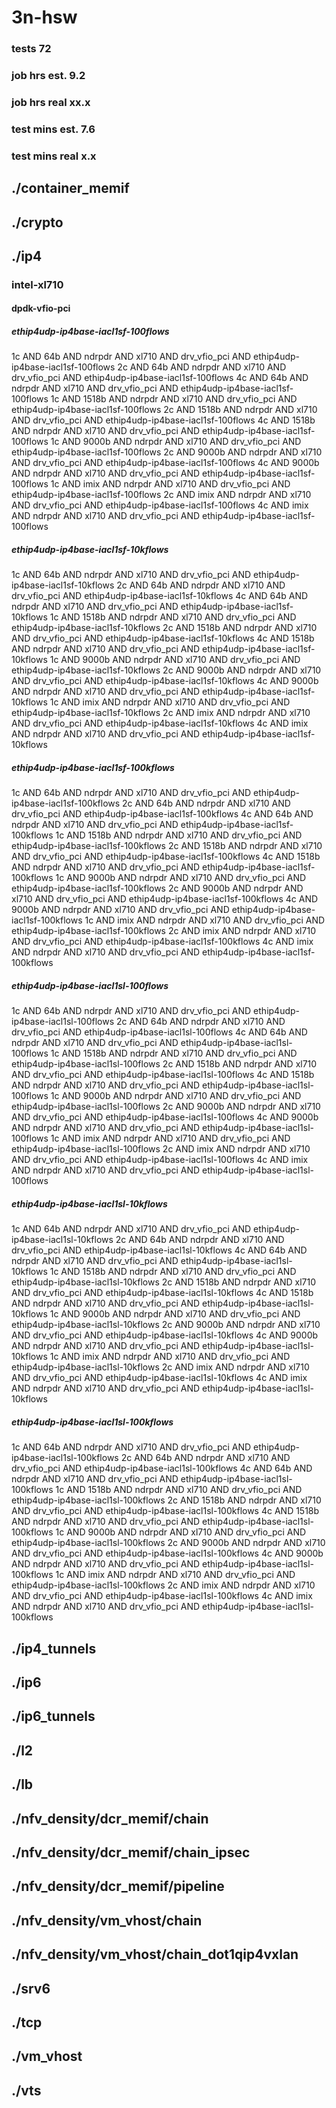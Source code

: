 # 3n-hsw
### tests 72
### job hrs est. 9.2
### job hrs real xx.x
### test mins est. 7.6
### test mins real x.x
## ./container_memif
## ./crypto
## ./ip4
### intel-xl710
#### dpdk-vfio-pci
##### ethip4udp-ip4base-iacl1sf-100flows
1c AND 64b AND ndrpdr AND xl710 AND drv_vfio_pci AND ethip4udp-ip4base-iacl1sf-100flows
2c AND 64b AND ndrpdr AND xl710 AND drv_vfio_pci AND ethip4udp-ip4base-iacl1sf-100flows
4c AND 64b AND ndrpdr AND xl710 AND drv_vfio_pci AND ethip4udp-ip4base-iacl1sf-100flows
1c AND 1518b AND ndrpdr AND xl710 AND drv_vfio_pci AND ethip4udp-ip4base-iacl1sf-100flows
2c AND 1518b AND ndrpdr AND xl710 AND drv_vfio_pci AND ethip4udp-ip4base-iacl1sf-100flows
4c AND 1518b AND ndrpdr AND xl710 AND drv_vfio_pci AND ethip4udp-ip4base-iacl1sf-100flows
1c AND 9000b AND ndrpdr AND xl710 AND drv_vfio_pci AND ethip4udp-ip4base-iacl1sf-100flows
2c AND 9000b AND ndrpdr AND xl710 AND drv_vfio_pci AND ethip4udp-ip4base-iacl1sf-100flows
4c AND 9000b AND ndrpdr AND xl710 AND drv_vfio_pci AND ethip4udp-ip4base-iacl1sf-100flows
1c AND imix AND ndrpdr AND xl710 AND drv_vfio_pci AND ethip4udp-ip4base-iacl1sf-100flows
2c AND imix AND ndrpdr AND xl710 AND drv_vfio_pci AND ethip4udp-ip4base-iacl1sf-100flows
4c AND imix AND ndrpdr AND xl710 AND drv_vfio_pci AND ethip4udp-ip4base-iacl1sf-100flows
##### ethip4udp-ip4base-iacl1sf-10kflows
1c AND 64b AND ndrpdr AND xl710 AND drv_vfio_pci AND ethip4udp-ip4base-iacl1sf-10kflows
2c AND 64b AND ndrpdr AND xl710 AND drv_vfio_pci AND ethip4udp-ip4base-iacl1sf-10kflows
4c AND 64b AND ndrpdr AND xl710 AND drv_vfio_pci AND ethip4udp-ip4base-iacl1sf-10kflows
1c AND 1518b AND ndrpdr AND xl710 AND drv_vfio_pci AND ethip4udp-ip4base-iacl1sf-10kflows
2c AND 1518b AND ndrpdr AND xl710 AND drv_vfio_pci AND ethip4udp-ip4base-iacl1sf-10kflows
4c AND 1518b AND ndrpdr AND xl710 AND drv_vfio_pci AND ethip4udp-ip4base-iacl1sf-10kflows
1c AND 9000b AND ndrpdr AND xl710 AND drv_vfio_pci AND ethip4udp-ip4base-iacl1sf-10kflows
2c AND 9000b AND ndrpdr AND xl710 AND drv_vfio_pci AND ethip4udp-ip4base-iacl1sf-10kflows
4c AND 9000b AND ndrpdr AND xl710 AND drv_vfio_pci AND ethip4udp-ip4base-iacl1sf-10kflows
1c AND imix AND ndrpdr AND xl710 AND drv_vfio_pci AND ethip4udp-ip4base-iacl1sf-10kflows
2c AND imix AND ndrpdr AND xl710 AND drv_vfio_pci AND ethip4udp-ip4base-iacl1sf-10kflows
4c AND imix AND ndrpdr AND xl710 AND drv_vfio_pci AND ethip4udp-ip4base-iacl1sf-10kflows
##### ethip4udp-ip4base-iacl1sf-100kflows
1c AND 64b AND ndrpdr AND xl710 AND drv_vfio_pci AND ethip4udp-ip4base-iacl1sf-100kflows
2c AND 64b AND ndrpdr AND xl710 AND drv_vfio_pci AND ethip4udp-ip4base-iacl1sf-100kflows
4c AND 64b AND ndrpdr AND xl710 AND drv_vfio_pci AND ethip4udp-ip4base-iacl1sf-100kflows
1c AND 1518b AND ndrpdr AND xl710 AND drv_vfio_pci AND ethip4udp-ip4base-iacl1sf-100kflows
2c AND 1518b AND ndrpdr AND xl710 AND drv_vfio_pci AND ethip4udp-ip4base-iacl1sf-100kflows
4c AND 1518b AND ndrpdr AND xl710 AND drv_vfio_pci AND ethip4udp-ip4base-iacl1sf-100kflows
1c AND 9000b AND ndrpdr AND xl710 AND drv_vfio_pci AND ethip4udp-ip4base-iacl1sf-100kflows
2c AND 9000b AND ndrpdr AND xl710 AND drv_vfio_pci AND ethip4udp-ip4base-iacl1sf-100kflows
4c AND 9000b AND ndrpdr AND xl710 AND drv_vfio_pci AND ethip4udp-ip4base-iacl1sf-100kflows
1c AND imix AND ndrpdr AND xl710 AND drv_vfio_pci AND ethip4udp-ip4base-iacl1sf-100kflows
2c AND imix AND ndrpdr AND xl710 AND drv_vfio_pci AND ethip4udp-ip4base-iacl1sf-100kflows
4c AND imix AND ndrpdr AND xl710 AND drv_vfio_pci AND ethip4udp-ip4base-iacl1sf-100kflows
##### ethip4udp-ip4base-iacl1sl-100flows
1c AND 64b AND ndrpdr AND xl710 AND drv_vfio_pci AND ethip4udp-ip4base-iacl1sl-100flows
2c AND 64b AND ndrpdr AND xl710 AND drv_vfio_pci AND ethip4udp-ip4base-iacl1sl-100flows
4c AND 64b AND ndrpdr AND xl710 AND drv_vfio_pci AND ethip4udp-ip4base-iacl1sl-100flows
1c AND 1518b AND ndrpdr AND xl710 AND drv_vfio_pci AND ethip4udp-ip4base-iacl1sl-100flows
2c AND 1518b AND ndrpdr AND xl710 AND drv_vfio_pci AND ethip4udp-ip4base-iacl1sl-100flows
4c AND 1518b AND ndrpdr AND xl710 AND drv_vfio_pci AND ethip4udp-ip4base-iacl1sl-100flows
1c AND 9000b AND ndrpdr AND xl710 AND drv_vfio_pci AND ethip4udp-ip4base-iacl1sl-100flows
2c AND 9000b AND ndrpdr AND xl710 AND drv_vfio_pci AND ethip4udp-ip4base-iacl1sl-100flows
4c AND 9000b AND ndrpdr AND xl710 AND drv_vfio_pci AND ethip4udp-ip4base-iacl1sl-100flows
1c AND imix AND ndrpdr AND xl710 AND drv_vfio_pci AND ethip4udp-ip4base-iacl1sl-100flows
2c AND imix AND ndrpdr AND xl710 AND drv_vfio_pci AND ethip4udp-ip4base-iacl1sl-100flows
4c AND imix AND ndrpdr AND xl710 AND drv_vfio_pci AND ethip4udp-ip4base-iacl1sl-100flows
##### ethip4udp-ip4base-iacl1sl-10kflows
1c AND 64b AND ndrpdr AND xl710 AND drv_vfio_pci AND ethip4udp-ip4base-iacl1sl-10kflows
2c AND 64b AND ndrpdr AND xl710 AND drv_vfio_pci AND ethip4udp-ip4base-iacl1sl-10kflows
4c AND 64b AND ndrpdr AND xl710 AND drv_vfio_pci AND ethip4udp-ip4base-iacl1sl-10kflows
1c AND 1518b AND ndrpdr AND xl710 AND drv_vfio_pci AND ethip4udp-ip4base-iacl1sl-10kflows
2c AND 1518b AND ndrpdr AND xl710 AND drv_vfio_pci AND ethip4udp-ip4base-iacl1sl-10kflows
4c AND 1518b AND ndrpdr AND xl710 AND drv_vfio_pci AND ethip4udp-ip4base-iacl1sl-10kflows
1c AND 9000b AND ndrpdr AND xl710 AND drv_vfio_pci AND ethip4udp-ip4base-iacl1sl-10kflows
2c AND 9000b AND ndrpdr AND xl710 AND drv_vfio_pci AND ethip4udp-ip4base-iacl1sl-10kflows
4c AND 9000b AND ndrpdr AND xl710 AND drv_vfio_pci AND ethip4udp-ip4base-iacl1sl-10kflows
1c AND imix AND ndrpdr AND xl710 AND drv_vfio_pci AND ethip4udp-ip4base-iacl1sl-10kflows
2c AND imix AND ndrpdr AND xl710 AND drv_vfio_pci AND ethip4udp-ip4base-iacl1sl-10kflows
4c AND imix AND ndrpdr AND xl710 AND drv_vfio_pci AND ethip4udp-ip4base-iacl1sl-10kflows
##### ethip4udp-ip4base-iacl1sl-100kflows
1c AND 64b AND ndrpdr AND xl710 AND drv_vfio_pci AND ethip4udp-ip4base-iacl1sl-100kflows
2c AND 64b AND ndrpdr AND xl710 AND drv_vfio_pci AND ethip4udp-ip4base-iacl1sl-100kflows
4c AND 64b AND ndrpdr AND xl710 AND drv_vfio_pci AND ethip4udp-ip4base-iacl1sl-100kflows
1c AND 1518b AND ndrpdr AND xl710 AND drv_vfio_pci AND ethip4udp-ip4base-iacl1sl-100kflows
2c AND 1518b AND ndrpdr AND xl710 AND drv_vfio_pci AND ethip4udp-ip4base-iacl1sl-100kflows
4c AND 1518b AND ndrpdr AND xl710 AND drv_vfio_pci AND ethip4udp-ip4base-iacl1sl-100kflows
1c AND 9000b AND ndrpdr AND xl710 AND drv_vfio_pci AND ethip4udp-ip4base-iacl1sl-100kflows
2c AND 9000b AND ndrpdr AND xl710 AND drv_vfio_pci AND ethip4udp-ip4base-iacl1sl-100kflows
4c AND 9000b AND ndrpdr AND xl710 AND drv_vfio_pci AND ethip4udp-ip4base-iacl1sl-100kflows
1c AND imix AND ndrpdr AND xl710 AND drv_vfio_pci AND ethip4udp-ip4base-iacl1sl-100kflows
2c AND imix AND ndrpdr AND xl710 AND drv_vfio_pci AND ethip4udp-ip4base-iacl1sl-100kflows
4c AND imix AND ndrpdr AND xl710 AND drv_vfio_pci AND ethip4udp-ip4base-iacl1sl-100kflows
## ./ip4_tunnels
## ./ip6
## ./ip6_tunnels
## ./l2
## ./lb
## ./nfv_density/dcr_memif/chain
## ./nfv_density/dcr_memif/chain_ipsec
## ./nfv_density/dcr_memif/pipeline
## ./nfv_density/vm_vhost/chain
## ./nfv_density/vm_vhost/chain_dot1qip4vxlan
## ./srv6
## ./tcp
## ./vm_vhost
## ./vts
